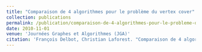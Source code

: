 ```yaml
---
title: "Comparaison de 4 algorithmes pour le problème du vertex cover"
collection: publications
permalink: /publication/comparaison-de-4-algorithmes-pour-le-probleme-du-vertex-cover
date: 2010-11-01
venue: 'Journées Graphes et Algorithmes (JGA)'
citation: 'François Delbot, Christian Laforest. "Comparaison de 4 algorithmes pour le problème du vertex cover". Journées Graphes et Algorithmes (JGA), 2010.'
---
```

